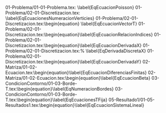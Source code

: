 01-Problema/01-01-Problema.tex:    \label{EqEcuacionPoisson}
01-Problema/02-01-Discretizacion.tex:  \label{EqEcuacionesNumeracionVerticies}
01-Problema/02-01-Discretizacion.tex:\begin{equation} \label{EqEcuacionVectorT}
01-Problema/02-01-Discretizacion.tex:\begin{equation}\label{EqEcuacionRelacionIndices}
01-Problema/02-01-Discretizacion.tex:\begin{equation}\label{EqEcuacionDerivadaX}
01-Problema/02-01-Discretizacion.tex:%  \label{EqDerivadaDiscretaX}
01-Problema/02-01-Discretizacion.tex:\begin{equation}\label{EqEcuacionDerivadaY}
02-Matriza/01-02-Ecuacion.tex:\begin{equation}\label{EqEcuacionDiferenciasFinitas}
02-Matriza/01-02-Ecuacion.tex:\begin{equation}\label{EqEcuacionBeta}
03-CondicionContorno/01-03-Borde-T.tex:\begin{equation}\label{EqNumeracionBordes}
03-CondicionContorno/01-03-Borde-T.tex:\begin{equation}\label{EqEcuacionesTFija}
05-Resultado1/01-05-Resultados1.tex:\begin{equation}\label{EqEcuacionSistemaLineal}
